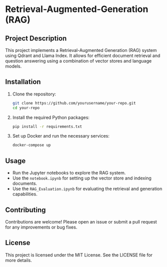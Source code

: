 # Retrieval-Augmented-Generation (RAG)


## Project Description
This project implements a Retrieval-Augmented Generation (RAG) system using Qdrant and Llama Index. It allows for efficient document retrieval and question answering using a combination of vector stores and language models.

## Installation
1. Clone the repository:
   ```bash
   git clone https://github.com/yourusername/your-repo.git
   cd your-repo
   ```
2. Install the required Python packages:
   ```bash
   pip install -r requirements.txt
   ```
3. Set up Docker and run the necessary services:
   ```bash
   docker-compose up
   ```

## Usage
- Run the Jupyter notebooks to explore the RAG system.
- Use the `notebook.ipynb` for setting up the vector store and indexing documents.
- Use the `RAG_Evaluation.ipynb` for evaluating the retrieval and generation capabilities.

## Contributing
Contributions are welcome! Please open an issue or submit a pull request for any improvements or bug fixes.

## License
This project is licensed under the MIT License. See the LICENSE file for more details.
